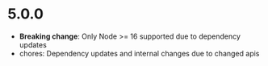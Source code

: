 # 5.0.0

- **Breaking change**: Only Node >= 16 supported due to dependency updates
- chores: Dependency updates and internal changes due to changed apis